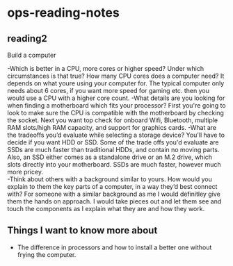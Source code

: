 # ops-reading-notes

## reading2

Build a computer

-Which is better in a CPU, more cores or higher speed? Under which circumstances is that true? How many CPU cores does a computer need? It depends on what youre using your computer for. The typical computer only needs about 6 cores, if you want more speed for gaming etc. then you would use a CPU with a higher core count.
-What details are you looking for when finding a motherboard which fits your processor? First you're going to look to make sure the CPU is compatible with the motherboard by checking the socket. Next you want top check for onboard Wifi, Bluetooth, multiple RAM slots/high RAM capacity, and support for graphics cards.
-What are the tradeoffs you’d evaluate while selecting a storage device? You'll have to decide if you want HDD or SSD. Some of the trade offs you'd evaluate are SSDs are much faster than traditional HDDs, and contain no moving parts. Also, an SSD either comes as a standalone drive or an M.2 drive, which slots directly into your motherboard. SSDs are much faster, however much more pricey.  
-Think about others with a background similar to yours. How would you explain to them the key parts of a computer, in a way they’d best connect with? For someone with a similar background as me I would definitley give them the hands on approach. I would take pieces out and let them see and touch the components as I explain what they are and how they work. 

## Things I want to know more about

- The difference in processors and how to install a better one without frying the computer.


